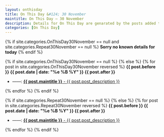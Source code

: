```yaml
---
layout: onthisday
title: On This Day &#124; 30 November
maintitle: On This Day — 30 November
description: Details for On This Day are genarated by the posts added to the website so the content is subject to changes/updates over time.
categories: [On This Day]
---
```


{% if site.categories.OnThisDay30November == null and site.categories.Repeat30November == null %}
<strong>Sorry no known details for today</strong>
{% endif %}

{% if site.categories.OnThisDay30November == null %}
{% else %}
{% for post in site.categories.OnThisDay30November reversed %}
<strong>{{ post.before }} {{ post.date | date: "%e %B %Y" }} {{ post.after }}</strong>
<ul>
<li> ——: <a href="{{ post.url }}"><strong>{{ post.maintitle }}</strong> - {{ post.post_description }}</a></li>
</ul>
{% endfor %}
{% endif %}

{% if site.categories.Repeat30November == null %}
{% else %}
{% for post in site.categories.Repeat30November reversed %}
<strong>{{ post.before }} {{ post.date | date: "%e %B %Y" }} {{ post.after }}</strong>
<ul>
<li> ——: <a href="{{ post.url }}"><strong>{{ post.maintitle }}</strong> - {{ post.post_description }}</a></li>
</ul>
{% endfor %}
{% endif %}
